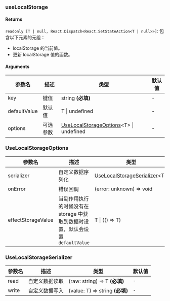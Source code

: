 ### useLocalStorage

#### Returns

`readonly [T | null, React.Dispatch<React.SetStateAction<T | null>>]`: 包含以下元素的元组：

- localStorage 的当前值。
- 更新 localStorage 值的函数。

#### Arguments

| 参数名       | 描述     | 类型                                                                    | 默认值 |
| ------------ | -------- | ----------------------------------------------------------------------- | ------ |
| key          | 键值     | string **(必填)**                                                       | -      |
| defaultValue | 默认值   | T \| undefined                                                          | -      |
| options      | 可选参数 | [UseLocalStorageOptions](#UseLocalStorageOptions)&lt;T&gt; \| undefined | -      |

### UseLocalStorageOptions

| 参数名             | 描述                                                                           | 类型                                                             | 默认值          |
| ------------------ | ------------------------------------------------------------------------------ | ---------------------------------------------------------------- | --------------- |
| serializer         | 自定义数据序列化                                                               | [UseLocalStorageSerializer](#UseLocalStorageSerializer)&lt;T&gt; | `-`             |
| onError            | 错误回调                                                                       | (error: unknown) => void                                         | `console.error` |
| effectStorageValue | 当副作用执行的时候没有在 storage 中获取到数据时设置，默认会设置 `defaultValue` | T \| (() => T)                                                   | `-`             |

### UseLocalStorageSerializer

| 参数名 | 描述           | 类型                            | 默认值 |
| ------ | -------------- | ------------------------------- | ------ |
| read   | 自定义数据读取 | (raw: string) => T **(必填)**   | `-`    |
| write  | 自定义数据写入 | (value: T) => string **(必填)** | `-`    |
